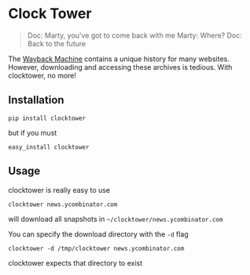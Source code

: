 # Clock Tower

> Doc: Marty, you've got to come back with me
> Marty: Where?
> Doc: Back to the future

The [Wayback Machine](http://www.archive.org/web/web.php) contains a unique history for many websites. However, downloading and accessing these archives is tedious. With clocktower, no more!

## Installation

    pip install clocktower

but if you must

    easy_install clocktower

## Usage

clocktower is really easy to use

    clocktower news.ycombinator.com

will download all snapshots in `~/clocktower/news.ycombinator.com`

You can specify the download directory with the `-d` flag 

    clocktower -d /tmp/clocktower news.ycombinator.com

clocktower expects that directory to exist


